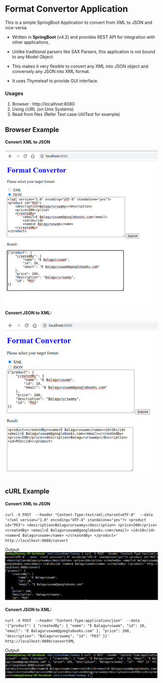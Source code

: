 # Format Convertor Application

This is a simple SpringBoot Application to convert from XML to JSON and vice-versa.

* Written in **SpringBoot** (v4.2) and provides REST API for integration with other applicaitons.

* Unlike traditional parsers like SAX Parsers, this application is not bound to any Model Object.
* This makes it very flexible to convert any XML into JSON object and conversely any JSON into XML format.
* It uses Thymeleaf to provide GUI interface.


### Usages
1. Browser : http://localhost:8080
2. Using cURL (on Unix Systems)
3. Read from files (Refer Test case-UtilTest for example)


## Browser Example

#### Convert XML to JSON
![alt text](demo/xmlToJson.png)

#### Convert JSON to XML:
![alt text](demo/JsonToXML.png)

## cURL Example
#### Convert XML to JSON

`curl -X POST  --header "Content-Type:text/xml;charset=UTF-8"  --data '<?xml version="1.0" encoding="UTF-8" standalone="yes"?>
<product id="PO3">
    <description>Balagururswamy</description>
    <price>200</price>
    <createdBy>
        <email>E Balaguruswam@googlebooks.com</email>
        <id>10</id>
        <name>E Balaguruswam</name>
    </createdBy>
</product>' http://localhost:8080/convert`

Output:
![alt text](demo/curl-xmlToJson.png)


#### Convert JSON to XML:

`curl -X POST  --header "Content-Type:application/json"  --data '{"product": {
    "createdBy": {
        "name": "E Balaguruswam",
        "id": 10,
        "email": "E Balaguruswam@googlebooks.com"
    },
    "price": 200,
    "description": "Balagururswamy",
    "id": "PO3"
}}' http://localhost:8080/convertXML`

Output:
![alt text](demo/curl-JsonToXml.png)
